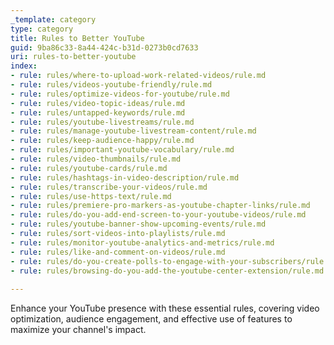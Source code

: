 ```yaml
---
_template: category
type: category
title: Rules to Better YouTube
guid: 9ba86c33-8a44-424c-b31d-0273b0cd7633
uri: rules-to-better-youtube
index:
- rule: rules/where-to-upload-work-related-videos/rule.md
- rule: rules/videos-youtube-friendly/rule.md
- rule: rules/optimize-videos-for-youtube/rule.md
- rule: rules/video-topic-ideas/rule.md
- rule: rules/untapped-keywords/rule.md
- rule: rules/youtube-livestreams/rule.md
- rule: rules/manage-youtube-livestream-content/rule.md
- rule: rules/keep-audience-happy/rule.md
- rule: rules/important-youtube-vocabulary/rule.md
- rule: rules/video-thumbnails/rule.md
- rule: rules/youtube-cards/rule.md
- rule: rules/hashtags-in-video-description/rule.md
- rule: rules/transcribe-your-videos/rule.md
- rule: rules/use-https-text/rule.md
- rule: rules/premiere-pro-markers-as-youtube-chapter-links/rule.md
- rule: rules/do-you-add-end-screen-to-your-youtube-videos/rule.md
- rule: rules/youtube-banner-show-upcoming-events/rule.md
- rule: rules/sort-videos-into-playlists/rule.md
- rule: rules/monitor-youtube-analytics-and-metrics/rule.md
- rule: rules/like-and-comment-on-videos/rule.md
- rule: rules/do-you-create-polls-to-engage-with-your-subscribers/rule.md
- rule: rules/browsing-do-you-add-the-youtube-center-extension/rule.md
  
---
```


Enhance your YouTube presence with these essential rules, covering video optimization, audience engagement, and effective use of features to maximize your channel's impact.
